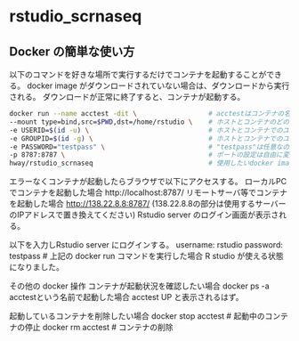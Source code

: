 # rstudio_scrnaseq

## Docker の簡単な使い方

以下のコマンドを好きな場所で実行するだけでコンテナを起動することができる。
docker image がダウンロードされていない場合は、ダウンロードから実行される。
ダウンロードが正常に終了すると、コンテナが起動する。

```bash
docker run --name acctest -dit \                  # acctestはコンテナの名前なので自分で名前を付ける
--mount type=bind,src=$PWD,dst=/home/rstudio \    # ホストとコンテナのどの部分を共有するかの設定 このコマンドを実行したディレクトリ($PWD)以下がコンテナの/home/rstudio以下と同一視される
-e USERID=$(id -u) \                              # ホストとコンテナでのユーザを同一にする設定
-e GROUPID=$(id -g) \                             # ホストとコンテナでのユーザを同一にする設定
-e PASSWORD="testpass" \                          # "testpass"は任意なので自分でパスワードを設定する
-p 8787:8787 \                                    # ポートの設定は自由に変更可能 (-p ホストのポート:コンテナポート)
hway/rstudio_scrnaseq                             # 使用したいdocker image を記載する (M1/M2 Mac上でコンテナを起動して使用する場合は、hway/rstudio_scrnaseq_arm64を指定する)
```


エラーなくコンテナが起動したらブラウザで以下にアクセスする。
ローカルPCでコンテナを起動した場合
http://localhost:8787/
リモートサーバ等でコンテナを起動した場合
http://138.22.8.8:8787/ (138.22.8.8の部分は使用するサーバーのIPアドレスで置き換えてください)
Rstudio server のログイン画面が表示される。

以下を入力しRstudio server にログインする。
username: rstudio
password: testpass # 上記の docker run コマンドを実行した場合
R studio が使える状態になりました。

その他の docker 操作
コンテナが起動状況を確認したい場合
docker ps -a
acctestという名前で起動した場合
acctest UP と表示されるはず。


起動しているコンテナを削除したい場合
docker stop acctest      # 起動中のコンテナの停止
docker rm acctest        # コンテナの削除

